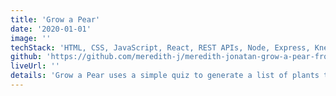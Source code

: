 ```yaml
---
title: 'Grow a Pear'
date: '2020-01-01'
image: ''
techStack: 'HTML, CSS, JavaScript, React, REST APIs, Node, Express, Knex, MySQL'
github: 'https://github.com/meredith-j/meredith-jonatan-grow-a-pear-frontend'
liveUrl: ''
details: 'Grow a Pear uses a simple quiz to generate a list of plants that will flourish in the user’s garden, while providing accessible information that explains why these plants will work for them.'
---
```


